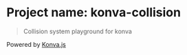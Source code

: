 # Project name: konva-collision 

> Collision system playground for konva

Powered by [Konva.js](https://konvajs.org/)